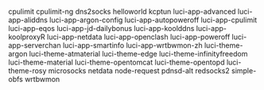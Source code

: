 cpulimit
cpulimit-ng
dns2socks
helloworld
kcptun
luci-app-advanced
luci-app-aliddns
luci-app-argon-config
luci-app-autopoweroff
luci-app-cpulimit
luci-app-eqos
luci-app-jd-dailybonus
luci-app-koolddns
luci-app-koolproxyR
luci-app-netdata
luci-app-openclash
luci-app-poweroff
luci-app-serverchan
luci-app-smartinfo
luci-app-wrtbwmon-zh
luci-theme-argon
luci-theme-atmaterial
luci-theme-edge
luci-theme-infinityfreedom
luci-theme-material
luci-theme-opentomcat
luci-theme-opentopd
luci-theme-rosy
microsocks
netdata
node-request
pdnsd-alt
redsocks2
simple-obfs
wrtbwmon
